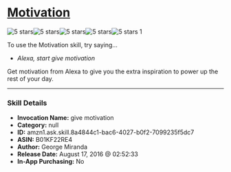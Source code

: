 # [Motivation](http://alexa.amazon.com/#skills/amzn1.ask.skill.8a4844c1-bac6-4027-b0f2-7099235f5dc7)
![5 stars](../../images/ic_star_black_18dp_1x.png)![5 stars](../../images/ic_star_black_18dp_1x.png)![5 stars](../../images/ic_star_black_18dp_1x.png)![5 stars](../../images/ic_star_black_18dp_1x.png)![5 stars](../../images/ic_star_black_18dp_1x.png) 1

To use the Motivation skill, try saying...

* *Alexa, start give motivation*

Get motivation from Alexa to give you the extra inspiration to power up the rest of your day.

***

### Skill Details

* **Invocation Name:** give motivation
* **Category:** null
* **ID:** amzn1.ask.skill.8a4844c1-bac6-4027-b0f2-7099235f5dc7
* **ASIN:** B01KF22RE4
* **Author:** George Miranda
* **Release Date:** August 17, 2016 @ 02:52:33
* **In-App Purchasing:** No
